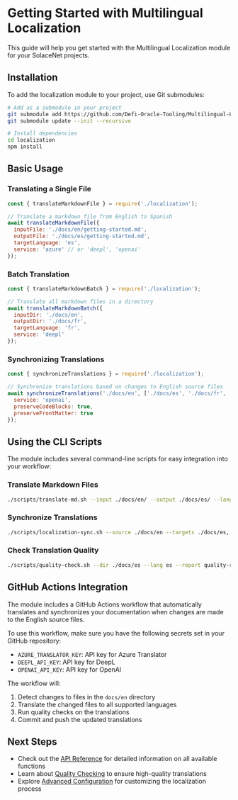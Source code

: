 # Getting Started with Multilingual Localization

This guide will help you get started with the Multilingual Localization module for your SolaceNet projects.

## Installation

To add the localization module to your project, use Git submodules:

```bash
# Add as a submodule in your project
git submodule add https://github.com/Defi-Oracle-Tooling/Multilingual-Localization.git localization
git submodule update --init --recursive

# Install dependencies
cd localization
npm install
```

## Basic Usage

### Translating a Single File

```javascript
const { translateMarkdownFile } = require('./localization');

// Translate a markdown file from English to Spanish
await translateMarkdownFile({
  inputFile: './docs/en/getting-started.md',
  outputFile: './docs/es/getting-started.md',
  targetLanguage: 'es',
  service: 'azure' // or 'deepl', 'openai'
});
```

### Batch Translation

```javascript
const { translateMarkdownBatch } = require('./localization');

// Translate all markdown files in a directory
await translateMarkdownBatch({
  inputDir: './docs/en',
  outputDir: './docs/fr',
  targetLanguage: 'fr',
  service: 'deepl'
});
```

### Synchronizing Translations

```javascript
const { synchronizeTranslations } = require('./localization');

// Synchronize translations based on changes to English source files
await synchronizeTranslations('./docs/en', ['./docs/es', './docs/fr', './docs/de'], {
  service: 'openai',
  preserveCodeBlocks: true,
  preserveFrontMatter: true
});
```

## Using the CLI Scripts

The module includes several command-line scripts for easy integration into your workflow:

### Translate Markdown Files

```bash
./scripts/translate-md.sh --input ./docs/en/ --output ./docs/es/ --lang es
```

### Synchronize Translations

```bash
./scripts/localization-sync.sh --source ./docs/en --targets ./docs/es,./docs/fr,./docs/de
```

### Check Translation Quality

```bash
./scripts/quality-check.sh --dir ./docs/es --lang es --report quality-report.md
```

## GitHub Actions Integration

The module includes a GitHub Actions workflow that automatically translates and synchronizes your documentation when changes are made to the English source files.

To use this workflow, make sure you have the following secrets set in your GitHub repository:

- `AZURE_TRANSLATOR_KEY`: API key for Azure Translator
- `DEEPL_API_KEY`: API key for DeepL
- `OPENAI_API_KEY`: API key for OpenAI

The workflow will:

1. Detect changes to files in the `docs/en` directory
2. Translate the changed files to all supported languages
3. Run quality checks on the translations
4. Commit and push the updated translations

## Next Steps

- Check out the [API Reference](./api-reference.md) for detailed information on all available functions
- Learn about [Quality Checking](./quality-checking.md) to ensure high-quality translations
- Explore [Advanced Configuration](./advanced-configuration.md) for customizing the localization process
